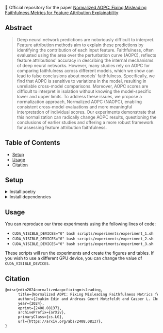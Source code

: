 🌟 Official repository for the paper [Normalized AOPC: Fixing Misleading Faithfulness Metrics for Feature Attribution Explainability](https://arxiv.org/abs/2408.08137)

## Abstract
> Deep neural network predictions are notoriously difficult to interpret. Feature attribution methods aim to explain these predictions by identifying the contribution of each input feature. Faithfulness, often evaluated using the area over the perturbation curve (AOPC), reflects feature attributions' accuracy in describing the internal mechanisms of deep neural networks. However, many studies rely on AOPC for comparing faithfulness across different models, which we show can lead to false conclusions about models' faithfulness. Specifically, we find that AOPC is sensitive to variations in the model, resulting in unreliable cross-model comparisons. Moreover, AOPC scores are difficult to interpret in isolation without knowing the model-specific lower and upper limits. To address these issues, we propose a normalization approach, Normalized AOPC (NAOPC), enabling consistent cross-model evaluations and more meaningful interpretation of individual scores. Our experiments demonstrate that this normalization can radically change AOPC results, questioning the conclusions of earlier studies and offering a more robust framework for assessing feature attribution faithfulness.


## Table of Contents
- [Setup](#setup)
- [Usage](#usage)
- [Citation](#citation)

## Setup
<details>
<summary>Install poetry</summary>

Detailed steps to get the development environment up and running.

### Install Poetry

```shell
curl -sSL https://install.python-poetry.org | python3 -
```

</details>

<details>
<summary>Install dependencies</summary>
Clone the repository and navigate to the project directory

```bash
git clone https://github.com/JoakimEdin/faithfulness.git
cd faithfulness
```
Then install dependencies
```bash
make install
```

</details>

## Usage
You can reproduce our three experiments using the following lines of code:
- `CUDA_VISIBLE_DEVICES="0" bash scripts/experiments/experiment_1.sh`
- `CUDA_VISIBLE_DEVICES="0" bash scripts/experiments/experiment_2.sh`
- `CUDA_VISIBLE_DEVICES="0" bash scripts/experiments/experiment_3.sh`

These scripts will run the experiments and create the figures and tables. If you wish to use a different GPU device, you can change the value of `CUDA_VISIBLE_DEVICES`.


## Citation

```latex
@misc{edin2024normalizedaopcfixingmisleading,
      title={Normalized AOPC: Fixing Misleading Faithfulness Metrics for Feature Attribution Explainability}, 
      author={Joakim Edin and Andreas Geert Motzfeldt and Casper L. Christensen and Tuukka Ruotsalo and Lars Maaløe and Maria Maistro},
      year={2024},
      eprint={2408.08137},
      archivePrefix={arXiv},
      primaryClass={cs.LG},
      url={https://arxiv.org/abs/2408.08137}, 
}
```
